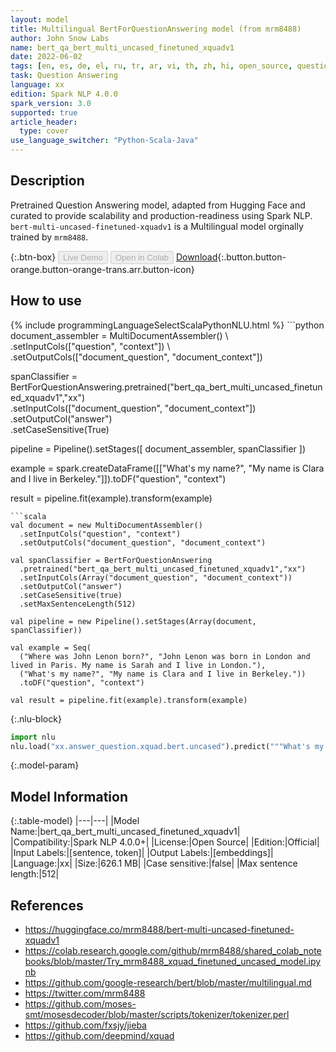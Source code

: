 ```yaml
---
layout: model
title: Multilingual BertForQuestionAnswering model (from mrm8488)
author: John Snow Labs
name: bert_qa_bert_multi_uncased_finetuned_xquadv1
date: 2022-06-02
tags: [en, es, de, el, ru, tr, ar, vi, th, zh, hi, open_source, question_answering, bert, xx]
task: Question Answering
language: xx
edition: Spark NLP 4.0.0
spark_version: 3.0
supported: true
article_header:
  type: cover
use_language_switcher: "Python-Scala-Java"
---
```


## Description

Pretrained Question Answering model, adapted from Hugging Face and curated to provide scalability and production-readiness using Spark NLP. `bert-multi-uncased-finetuned-xquadv1` is a Multilingual model orginally trained by `mrm8488`.

{:.btn-box}
<button class="button button-orange" disabled>Live Demo</button>
<button class="button button-orange" disabled>Open in Colab</button>
[Download](https://s3.amazonaws.com/auxdata.johnsnowlabs.com/public/models/bert_qa_bert_multi_uncased_finetuned_xquadv1_xx_4.0.0_3.0_1654184636643.zip){:.button.button-orange.button-orange-trans.arr.button-icon}

## How to use



<div class="tabs-box" markdown="1">
{% include programmingLanguageSelectScalaPythonNLU.html %}
```python
document_assembler = MultiDocumentAssembler() \ 
    .setInputCols(["question", "context"]) \
    .setOutputCols(["document_question", "document_context"])

spanClassifier = BertForQuestionAnswering.pretrained("bert_qa_bert_multi_uncased_finetuned_xquadv1","xx") \
    .setInputCols(["document_question", "document_context"]) \
    .setOutputCol("answer") \
    .setCaseSensitive(True)

pipeline = Pipeline().setStages([
    document_assembler,
    spanClassifier
])

example = spark.createDataFrame([["What's my name?", "My name is Clara and I live in Berkeley."]]).toDF("question", "context")

result = pipeline.fit(example).transform(example)
```
```scala
val document = new MultiDocumentAssembler()
  .setInputCols("question", "context")
  .setOutputCols("document_question", "document_context")

val spanClassifier = BertForQuestionAnswering
  .pretrained("bert_qa_bert_multi_uncased_finetuned_xquadv1","xx")
  .setInputCols(Array("document_question", "document_context"))
  .setOutputCol("answer")
  .setCaseSensitive(true)
  .setMaxSentenceLength(512)

val pipeline = new Pipeline().setStages(Array(document, spanClassifier))

val example = Seq(
  ("Where was John Lenon born?", "John Lenon was born in London and lived in Paris. My name is Sarah and I live in London."),
  ("What's my name?", "My name is Clara and I live in Berkeley."))
  .toDF("question", "context")

val result = pipeline.fit(example).transform(example)
```


{:.nlu-block}
```python
import nlu
nlu.load("xx.answer_question.xquad.bert.uncased").predict("""What's my name?|||"My name is Clara and I live in Berkeley.""")
```

</div>

{:.model-param}
## Model Information

{:.table-model}
|---|---|
|Model Name:|bert_qa_bert_multi_uncased_finetuned_xquadv1|
|Compatibility:|Spark NLP 4.0.0+|
|License:|Open Source|
|Edition:|Official|
|Input Labels:|[sentence, token]|
|Output Labels:|[embeddings]|
|Language:|xx|
|Size:|626.1 MB|
|Case sensitive:|false|
|Max sentence length:|512|

## References

- https://huggingface.co/mrm8488/bert-multi-uncased-finetuned-xquadv1
- https://colab.research.google.com/github/mrm8488/shared_colab_notebooks/blob/master/Try_mrm8488_xquad_finetuned_uncased_model.ipynb
- https://github.com/google-research/bert/blob/master/multilingual.md
- https://twitter.com/mrm8488
- https://github.com/moses-smt/mosesdecoder/blob/master/scripts/tokenizer/tokenizer.perl
- https://github.com/fxsjy/jieba
- https://github.com/deepmind/xquad